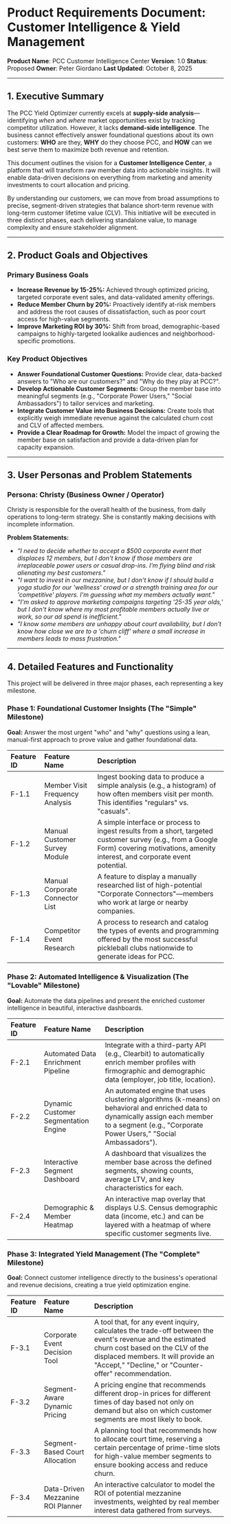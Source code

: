 # Product Requirements Document: Customer Intelligence & Yield Management

**Product Name**: PCC Customer Intelligence Center
**Version**: 1.0
**Status**: Proposed
**Owner**: Peter Giordano
**Last Updated**: October 8, 2025

---

## 1. Executive Summary

The PCC Yield Optimizer currently excels at **supply-side analysis**—identifying *when* and *where* market opportunities exist by tracking competitor utilization. However, it lacks **demand-side intelligence**. The business cannot effectively answer foundational questions about its own customers: **WHO** are they, **WHY** do they choose PCC, and **HOW** can we best serve them to maximize both revenue and retention.

This document outlines the vision for a **Customer Intelligence Center**, a platform that will transform raw member data into actionable insights. It will enable data-driven decisions on everything from marketing and amenity investments to court allocation and pricing.

By understanding our customers, we can move from broad assumptions to precise, segment-driven strategies that balance short-term revenue with long-term customer lifetime value (CLV). This initiative will be executed in three distinct phases, each delivering standalone value, to manage complexity and ensure stakeholder alignment.

---

## 2. Product Goals and Objectives

### Primary Business Goals
- **Increase Revenue by 15-25%:** Achieved through optimized pricing, targeted corporate event sales, and data-validated amenity offerings.
- **Reduce Member Churn by 20%:** Proactively identify at-risk members and address the root causes of dissatisfaction, such as poor court access for high-value segments.
- **Improve Marketing ROI by 30%:** Shift from broad, demographic-based campaigns to highly-targeted lookalike audiences and neighborhood-specific promotions.

### Key Product Objectives
- **Answer Foundational Customer Questions:** Provide clear, data-backed answers to "Who are our customers?" and "Why do they play at PCC?".
- **Develop Actionable Customer Segments:** Group the member base into meaningful segments (e.g., "Corporate Power Users," "Social Ambassadors") to tailor services and marketing.
- **Integrate Customer Value into Business Decisions:** Create tools that explicitly weigh immediate revenue against the calculated churn cost and CLV of affected members.
- **Provide a Clear Roadmap for Growth:** Model the impact of growing the member base on satisfaction and provide a data-driven plan for capacity expansion.

---

## 3. User Personas and Problem Statements

### Persona: Christy (Business Owner / Operator)

Christy is responsible for the overall health of the business, from daily operations to long-term strategy. She is constantly making decisions with incomplete information.

**Problem Statements:**

- *"I need to decide whether to accept a $500 corporate event that displaces 12 members, but I don't know if those members are irreplaceable power users or casual drop-ins. I'm flying blind and risk alienating my best customers."*
- *"I want to invest in our mezzanine, but I don't know if I should build a yoga studio for our 'wellness' crowd or a strength training area for our 'competitive' players. I'm guessing what my members actually want."*
- *"I'm asked to approve marketing campaigns targeting '25-35 year olds,' but I don't know where my most profitable members actually live or work, so our ad spend is inefficient."*
- *"I know some members are unhappy about court availability, but I don't know how close we are to a 'churn cliff' where a small increase in members leads to mass frustration."*

---

## 4. Detailed Features and Functionality

This project will be delivered in three major phases, each representing a key milestone.

### **Phase 1: Foundational Customer Insights (The "Simple" Milestone)**

**Goal:** Answer the most urgent "who" and "why" questions using a lean, manual-first approach to prove value and gather foundational data.

| Feature ID | Feature Name | Description |
| :--- | :--- | :--- |
| F-1.1 | Member Visit Frequency Analysis | Ingest booking data to produce a simple analysis (e.g., a histogram) of how often members visit per month. This identifies "regulars" vs. "casuals". |
| F-1.2 | Manual Customer Survey Module | A simple interface or process to ingest results from a short, targeted customer survey (e.g., from a Google Form) covering motivations, amenity interest, and corporate event potential. |
| F-1.3 | Manual Corporate Connector List | A feature to display a manually researched list of high-potential "Corporate Connectors"—members who work at large or nearby companies. |
| F-1.4 | Competitor Event Research | A process to research and catalog the types of events and programming offered by the most successful pickleball clubs nationwide to generate ideas for PCC. |

### **Phase 2: Automated Intelligence & Visualization (The "Lovable" Milestone)**

**Goal:** Automate the data pipelines and present the enriched customer intelligence in beautiful, interactive dashboards.

| Feature ID | Feature Name | Description |
| :--- | :--- | :--- |
| F-2.1 | Automated Data Enrichment Pipeline | Integrate with a third-party API (e.g., Clearbit) to automatically enrich member profiles with firmographic and demographic data (employer, job title, location). |
| F-2.2 | Dynamic Customer Segmentation Engine | An automated engine that uses clustering algorithms (k-means) on behavioral and enriched data to dynamically assign each member to a segment (e.g., "Corporate Power Users," "Social Ambassadors"). |
| F-2.3 | Interactive Segment Dashboard | A dashboard that visualizes the member base across the defined segments, showing counts, average LTV, and key characteristics for each. |
| F-2.4 | Demographic & Member Heatmap | An interactive map overlay that displays U.S. Census demographic data (income, etc.) and can be layered with a heatmap of where specific customer segments live. |

### **Phase 3: Integrated Yield Management (The "Complete" Milestone)**

**Goal:** Connect customer intelligence directly to the business's operational and revenue decisions, creating a true yield optimization engine.

| Feature ID | Feature Name | Description |
| :--- | :--- | :--- |
| F-3.1 | Corporate Event Decision Tool | A tool that, for any event inquiry, calculates the trade-off between the event's revenue and the estimated churn cost based on the CLV of the displaced members. It will provide an "Accept," "Decline," or "Counter-offer" recommendation. |
| F-3.2 | Segment-Aware Dynamic Pricing | A pricing engine that recommends different drop-in prices for different times of day based not only on demand but also on which customer segments are most likely to book. |
| F-3.3 | Segment-Based Court Allocation | A planning tool that recommends how to allocate court time, reserving a certain percentage of prime-time slots for high-value member segments to ensure booking access and reduce churn. |
| F-3.4 | Data-Driven Mezzanine ROI Planner | An interactive calculator to model the ROI of potential mezzanine investments, weighted by real member interest data gathered from surveys. |
